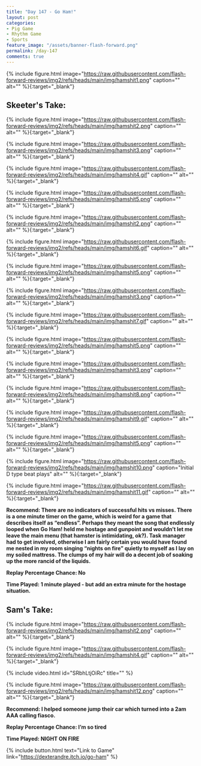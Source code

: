 ```yaml
---
title: "Day 147 - Go Ham!"
layout: post
categories:
- Pig Game
- Rhythm Game
- Sports
feature_image: "/assets/banner-flash-forward.png"
permalink: /day-147
comments: true
---
```


{% include figure.html image="https://raw.githubusercontent.com/flash-forward-reviews/img2/refs/heads/main/img/hamshit1.png" caption="" alt="" %}{:target="_blank"}

## Skeeter's Take:

{% include figure.html image="https://raw.githubusercontent.com/flash-forward-reviews/img2/refs/heads/main/img/hamshit2.png" caption="" alt="" %}{:target="_blank"}

{% include figure.html image="https://raw.githubusercontent.com/flash-forward-reviews/img2/refs/heads/main/img/hamshit3.png" caption="" alt="" %}{:target="_blank"}

{% include figure.html image="https://raw.githubusercontent.com/flash-forward-reviews/img2/refs/heads/main/img/hamshit4.gif" caption="" alt="" %}{:target="_blank"}

{% include figure.html image="https://raw.githubusercontent.com/flash-forward-reviews/img2/refs/heads/main/img/hamshit5.png" caption="" alt="" %}{:target="_blank"}

{% include figure.html image="https://raw.githubusercontent.com/flash-forward-reviews/img2/refs/heads/main/img/hamshit2.png" caption="" alt="" %}{:target="_blank"}

{% include figure.html image="https://raw.githubusercontent.com/flash-forward-reviews/img2/refs/heads/main/img/hamshit6.gif" caption="" alt="" %}{:target="_blank"}

{% include figure.html image="https://raw.githubusercontent.com/flash-forward-reviews/img2/refs/heads/main/img/hamshit5.png" caption="" alt="" %}{:target="_blank"}

{% include figure.html image="https://raw.githubusercontent.com/flash-forward-reviews/img2/refs/heads/main/img/hamshit3.png" caption="" alt="" %}{:target="_blank"}

{% include figure.html image="https://raw.githubusercontent.com/flash-forward-reviews/img2/refs/heads/main/img/hamshit7.gif" caption="" alt="" %}{:target="_blank"}

{% include figure.html image="https://raw.githubusercontent.com/flash-forward-reviews/img2/refs/heads/main/img/hamshit5.png" caption="" alt="" %}{:target="_blank"}

{% include figure.html image="https://raw.githubusercontent.com/flash-forward-reviews/img2/refs/heads/main/img/hamshit3.png" caption="" alt="" %}{:target="_blank"}

{% include figure.html image="https://raw.githubusercontent.com/flash-forward-reviews/img2/refs/heads/main/img/hamshit8.png" caption="" alt="" %}{:target="_blank"}

{% include figure.html image="https://raw.githubusercontent.com/flash-forward-reviews/img2/refs/heads/main/img/hamshit9.gif" caption="" alt="" %}{:target="_blank"}

{% include figure.html image="https://raw.githubusercontent.com/flash-forward-reviews/img2/refs/heads/main/img/hamshit5.png" caption="" alt="" %}{:target="_blank"}

{% include figure.html image="https://raw.githubusercontent.com/flash-forward-reviews/img2/refs/heads/main/img/hamshit10.png" caption="Initial D type beat plays" alt="" %}{:target="_blank"}

{% include figure.html image="https://raw.githubusercontent.com/flash-forward-reviews/img2/refs/heads/main/img/hamshit11.gif" caption="" alt="" %}{:target="_blank"}

**Recommend: There are no indicators of successful hits vs misses. There is a one minute timer on the game, which is weird for a game that describes itself as “endless”. Perhaps they meant the song that endlessly looped when Go Ham! held me hostage and gunpoint and wouldn’t let me leave the main menu (that hamster is intimidating, ok?). Task manager had to get involved, otherwise I am fairly certain you would have found me nested in my room singing “nights on fire” quietly to myself as I lay on my soiled mattress. The clumps of my hair will do a decent job of soaking up the more rancid of the liquids.**

**Replay Percentage Chance: No**

**Time Played: 1 minute played - but add an extra minute for the hostage situation.**

## Sam's Take:

{% include figure.html image="https://raw.githubusercontent.com/flash-forward-reviews/img2/refs/heads/main/img/hamshit2.png" caption="" alt="" %}{:target="_blank"}

{% include figure.html image="https://raw.githubusercontent.com/flash-forward-reviews/img2/refs/heads/main/img/hamshit4.gif" caption="" alt="" %}{:target="_blank"}

{% include video.html id="SRbhLtjOiRc" title="" %}

{% include figure.html image="https://raw.githubusercontent.com/flash-forward-reviews/img2/refs/heads/main/img/hamshit12.png" caption="" alt="" %}{:target="_blank"}

**Recommend: I helped someone jump their car which turned into a 2am AAA calling fiasco.**

**Replay Percentage Chance: I’m so tired**

**Time Played: NIGHT ON FIRE**

{% include button.html text="Link to Game" link="https://dexterandre.itch.io/go-ham" %}